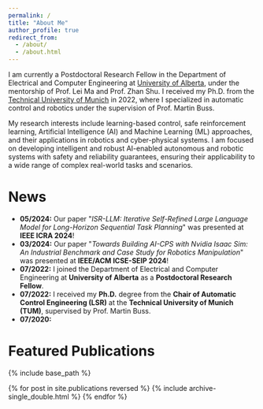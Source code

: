 ```yaml
---
permalink: /
title: "About Me"
author_profile: true
redirect_from: 
  - /about/
  - /about.html
---
```


I am currently a Postdoctoral Research Fellow in the Department of Electrical and Computer Engineering at [University of Alberta](https://www.ualberta.ca/index.html), under the mentorship of Prof. Lei Ma and Prof. Zhan Shu. I received my Ph.D. from the [Technical University of Munich](https://www.tum.de/) in 2022, where I specialized in automatic control and robotics under the supervision of Prof. Martin Buss.

My research interests include learning-based control, safe reinforcement learning, Artificial Intelligence (AI) and Machine Learning (ML) approaches, and their applications in robotics and cyber-physical systems. I am focused on developing intelligent and robust AI-enabled autonomous and robotic systems with safety and reliability guarantees, ensuring their applicability to a wide range of complex real-world tasks and scenarios.

News
======
* <b>05/2024:</b> Our paper "<i>ISR-LLM: Iterative Self-Refined Large Language Model for Long-Horizon Sequential Task Planning</i>" was presented at <b>IEEE ICRA 2024</b>!
* <b>03/2024:</b> Our paper "<i>Towards Building AI-CPS with Nvidia Isaac Sim: An Industrial Benchmark and Case Study for Robotics Manipulation</i>" was presented at <b>IEEE/ACM ICSE-SEIP 2024</b>!
* <b>07/2022:</b> I joined the Department of Electrical and Computer Engineering at <b>University of Alberta</b> as a <b>Postdoctoral Research Fellow</b>. 
* <b>07/2022:</b> I received my <b>Ph.D.</b> degree from the <b>Chair of Automatic Control Engineering (LSR)</b> at the <b>Technical University of Munich (TUM)</b>, supervised by Prof. Martin Buss.
* <b>07/2020:</b>

Featured Publications
======
{% include base_path %}

{% for post in site.publications reversed %}
  {% include archive-single_double.html %}
{% endfor %}


